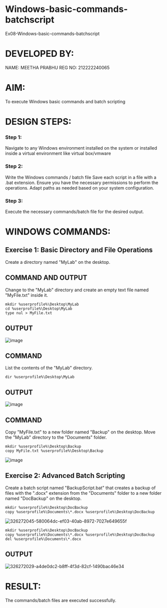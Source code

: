 # Windows-basic-commands-batchscript
Ex08-Windows-basic-commands-batchscript
# DEVELOPED BY:

NAME: MEETHA PRABHU
REG NO: 212222240065

# AIM:
To execute Windows basic commands and batch scripting

# DESIGN STEPS:

### Step 1:

Navigate to any Windows environment installed on the system or installed inside a virtual environment like virtual box/vmware 

### Step 2:

Write the Windows commands / batch file
Save each script in a file with a .bat extension.
Ensure you have the necessary permissions to perform the operations.
Adapt paths as needed based on your system configuration.
### Step 3:

Execute the necessary commands/batch file for the desired output. 


# WINDOWS COMMANDS:
## Exercise 1: Basic Directory and File Operations
Create a directory named "MyLab" on the desktop.

## COMMAND AND OUTPUT

Change to the "MyLab" directory and create an empty text file named "MyFile.txt" inside it.
```
mkdir %userprofile%\Desktop\MyLab
cd %userprofile%\Desktop\MyLab
type nul > MyFile.txt
```
## OUTPUT
![image](https://github.com/MeethaPrabhu/Windows-basic-commands-batchscript/assets/119401038/1d58fd59-d02e-4e2c-a148-8f603032e80e)

## COMMAND 
List the contents of the "MyLab" directory.
```
dir %userprofile%\Desktop\MyLab
```

## OUTPUT
![image](https://github.com/MeethaPrabhu/Windows-basic-commands-batchscript/assets/119401038/0ef7e157-ee2b-4e80-92fe-3512cc80c33b)


## COMMAND 

Copy "MyFile.txt" to a new folder named "Backup" on the desktop.
Move the "MyLab" directory to the "Documents" folder.
```
mkdir %userprofile%\Desktop\Backup
copy MyFile.txt %userprofile%\Desktop\Backup
```
![image](https://github.com/MeethaPrabhu/Windows-basic-commands-batchscript/assets/119401038/e1c25edb-3370-499c-b610-fd0da34e44b6)



## Exercise 2: Advanced Batch Scripting

Create a batch script named "BackupScript.bat" that creates a backup of files with the ".docx" extension from the "Documents" folder to a new folder named "DocBackup" on the desktop.
```
mkdir %userprofile%\Desktop\DocBackup
copy %userprofile%\Documents\*.docx %userprofile%\Desktop\DocBackup
```
![326272045-580064dc-ef03-40ab-8972-7027e649655f](https://github.com/MeethaPrabhu/Windows-basic-commands-batchscript/assets/119401038/31b489fd-e2ca-4260-8602-d15c47a93f75)

```
mkdir %userprofile%\Desktop\DocBackup
copy %userprofile%\Documents\*.docx %userprofile%\Desktop\DocBackup
del %userprofile%\Documents\*.docx
```

## OUTPUT
![326272029-a4de0dc2-b8ff-4f3d-82cf-1490bac46e34](https://github.com/MeethaPrabhu/Windows-basic-commands-batchscript/assets/119401038/d5d006d6-4193-4abc-af44-ac0db8314d1e)



# RESULT:
The commands/batch files are executed successfully.

